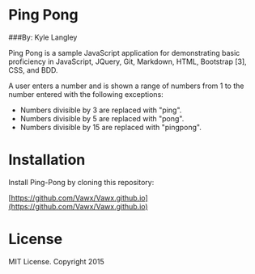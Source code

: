 Ping Pong
=======

###By: Kyle Langley

Ping Pong is a sample JavaScript application for demonstrating basic proficiency in JavaScript,
JQuery, Git, Markdown, HTML, Bootstrap [3], CSS, and BDD.

A user enters a number and is shown a range of numbers from 1 to the number entered with the following
exceptions:

  * Numbers divisible by 3 are replaced with "ping".
  * Numbers divisible by 5 are replaced with "pong".
  * Numbers divisible by 15 are replaced with "pingpong".

Installation
=======

Install Ping-Pong by cloning this repository:

[https://github.com/Vawx/Vawx.github.io](https://github.com/Vawx/Vawx.github.io)

License
=======

MIT License. Copyright 2015
